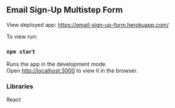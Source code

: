 
## Email Sign-Up Multistep Form

View deployed app: https://email-sign-up-form.herokuapp.com/

To view run:

### `npm start`

Runs the app in the development mode.<br>
Open [http://localhost:3000](http://localhost:3000) to view it in the browser.

### Libraries
React



